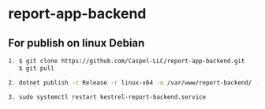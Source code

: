 # report-app-backend
## For publish on linux Debian
```sh
1. $ git clone https://github.com/Caspel-LLC/report-app-backend.git
   $ git pull
```
```sh
2. dotnet publish -c Release -r linux-x64 -o /var/www/report-backend/ -f netcoreapp5.0
```
```sh
3. sudo systemctl restart kestrel-report-backend.service
```
